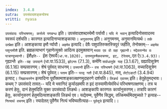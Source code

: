 ```yaml
---
index:  3.4.8
sutra:  उपसंवादशङ्कयोश्च
vritti:  nyasa
---
```


`उपसंवादः परिभाषणम्; कर्त्तव्ये पणबन्धः` इति। उपसंवादशब्दस्येमौ पर्यायौ। `यदि मे भवान्` इत्यादिनोसवादस्य स्वरूपं दर्शयति। कारणत इत्यादिनाप्याशङ्कायाः। `अनुसरणम्` इति। अनुगमनम्, अनुमानमित्यर्थः। `तर्क उत्प्रेक्षा` इति। आशङ्काया इमौ र्प्यायौ। `अहमेव` इत्यादि। देवैः पशुपतिरुक्तस्त्रिपुरं जहीति, तेनोक्तम्-- `अहमेव पशूनामीशै` इति. ब्रह्महत्याभागं गृहाणेत्युक्ते आदित्य इदमुक्तवान् `मदग्रा एव वो ग्रहा गृह्यान्तै। मद्देवतान्येव वः पात्राण्युच्यान्तै। `ईशै`इति-- `ईश ऐश्वर्ये` (धा.पा.1020), उत्तमपुरुषैकवचनम्, इट्, टेरेत्वम्, `एत ऐ` (3.4.93)। `गृह्यान्तै` इति--ग्रह उपादाने` (धा.पा.1533), `झोऽन्तः` (7.1.3), कर्मणि `सार्वधातुके यक्` (3.1.67), ग्रह्यादिसूत्रेण (6.1.16) सम्प्रसारणम्। शेषं पूर्ववत् साधनम्। `उच्यान्तै` इति-- `वच परिभाषणे` (धा.पा.1063), वच्यादिसूत्रेण (6.1.15) सम्प्रसारणम्। शेषं पूर्ववत्। `पताम` इति-- `पत्लृ गतौ` (धा.पा.845), मस्, `लेटोऽडाटौ` (3.4.94) इत्याट्। `जिह्माचरणेन` इत्यादिना पूर्वोक्तमाशङ्कालक्षणमुदाहरणे दर्शयति। `लिङर्थ एवायम्` इति। हेतुहेतुमद्भावः। कथम् ? उपसंवादे तावत्-- यदि मे भवानिदं कुर्यादहमपि त इदं दास्यामीत्येवंविधं परिभाषणलक्षणम्। तत्र च करणं हेतुः, दानं हेतुमदिति युक्त उपसंवादो लिङर्थः। आशङ्कापि कारणतः कार्यानुसरणम्। तत्रापि कारणं हेतुः, कार्यानुसरणं हेतुमदित्याशङ्कापि लिङर्थ एव। यद्येवम्म, पूर्वेणैव सिद्धम्, तत्किमर्थमिदमुच्यते ? इत्याह-- `नित्यार्थ वचनम्` इति। स्यादेतत् पूर्वेणैव नित्यं भविष्यतीत्याह-- `पूर्वसूत्रे` इत्यादि।।

